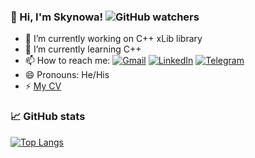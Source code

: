 ### 👋 Hi, I'm Skynowa! ![GitHub watchers](https://img.shields.io/github/watchers/skynowa/MyCV)

- 🔭 I’m currently working on C++ xLib library
- 🌱 I’m currently learning C++
- 📫 How to reach me: [![Gmail](https://img.shields.io/badge/Gmail-Profile-informational?style=flat&logo=gmail&logoColor=white&color=1CA2F1)](mailto:skynowa@gmail.com) [![LinkedIn](https://img.shields.io/badge/LinkedIn-Profile-informational?style=flat&logo=linkedin&logoColor=white&color=1CA2F1)](https://www.linkedin.com/in/sergei-82189a53/) [![Telegram](https://img.shields.io/badge/Telegram-Profile-informational?style=flat&logo=telegram&logoColor=white&color=1CA2F1)](https://t.me/skynowa)
- 😄 Pronouns: He/His
- ⚡ [My CV](https://github.com/skynowa/MyCV/wiki)

<!-- - 🤔 I’m looking for help with ... -->
<!-- - 👯 I’m looking to collaborate on ... -->
<!-- - ⚡ Fun fact: ... -->

### 📈 GitHub stats

[![Top Langs](https://github-readme-stats.vercel.app/api/top-langs/?username=skynowa&layout=compact&show_icons=true&theme=radical)](https://github.com/anuraghazra/github-readme-stats)
